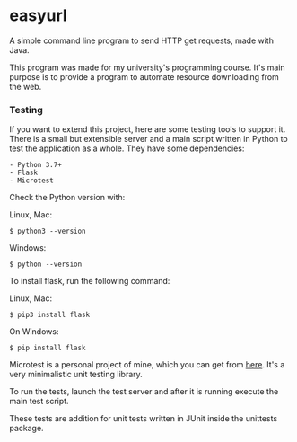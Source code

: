 # easyurl

A simple command line program to send HTTP get requests, made with Java.


This program was made for my university's programming course.
It's main purpose is to provide a program to automate resource downloading from the web.

### Testing

If you want to extend this project, here are some testing tools to support it.
There is a small but extensible server and a main script written in Python to test
the application as a whole. They have some dependencies:

    - Python 3.7+
    - Flask
    - Microtest

Check the Python version with:

Linux, Mac:
```shell
$ python3 --version
```

Windows:
```shell
$ python --version
```

To install flask, run the following command:

Linux, Mac:
```shell
$ pip3 install flask
```

On Windows: 
```shell
$ pip install flask
```
Microtest is a personal project of mine, which you can get from [here](https://github.com/varajala/microtest).
It's a very minimalistic unit testing library.

To run the tests, launch the test server and after it is running execute the main test script.

These tests are addition for unit tests written in JUnit inside the unittests package.
